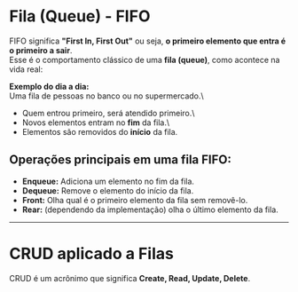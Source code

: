 # Fila (Queue) - FIFO

FIFO significa **"First In, First Out"** ou seja, **o primeiro elemento
que entra é o primeiro a sair**.\
Esse é o comportamento clássico de uma **fila (queue)**, como acontece
na vida real:

**Exemplo do dia a dia:**\
Uma fila de pessoas no banco ou no supermercado.\
- Quem entrou primeiro, será atendido primeiro.\
- Novos elementos entram no **fim** da fila.\
- Elementos são removidos do **início** da fila.

## Operações principais em uma fila FIFO:

-   **Enqueue:** Adiciona um elemento no fim da fila.
-   **Dequeue:** Remove o elemento do início da fila.
-   **Front:** Olha qual é o primeiro elemento da fila sem removê-lo.
-   **Rear:** (dependendo da implementação) olha o último elemento da
    fila.

------------------------------------------------------------------------

# CRUD aplicado a Filas

CRUD é um acrônimo que significa **Create, Read, Update, Delete**.